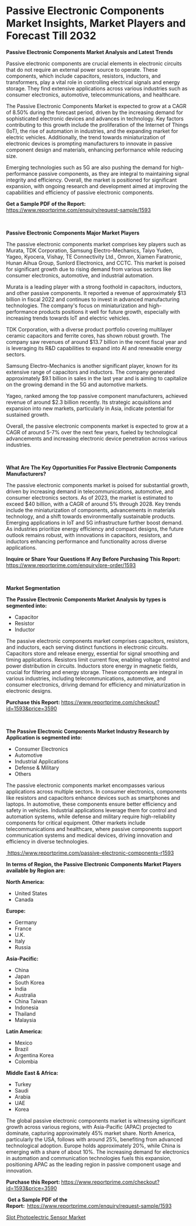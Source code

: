 <p><h1>Passive Electronic Components Market Insights, Market Players and Forecast Till 2032</h1></p><p><strong>Passive Electronic Components Market Analysis and Latest Trends</strong></p>
<p><p>Passive electronic components are crucial elements in electronic circuits that do not require an external power source to operate. These components, which include capacitors, resistors, inductors, and transformers, play a vital role in controlling electrical signals and energy storage. They find extensive applications across various industries such as consumer electronics, automotive, telecommunications, and healthcare.</p><p>The Passive Electronic Components Market is expected to grow at a CAGR of 8.50% during the forecast period, driven by the increasing demand for sophisticated electronic devices and advances in technology. Key factors contributing to this growth include the proliferation of the Internet of Things (IoT), the rise of automation in industries, and the expanding market for electric vehicles. Additionally, the trend towards miniaturization of electronic devices is prompting manufacturers to innovate in passive component design and materials, enhancing performance while reducing size.</p><p>Emerging technologies such as 5G are also pushing the demand for high-performance passive components, as they are integral to maintaining signal integrity and efficiency. Overall, the market is positioned for significant expansion, with ongoing research and development aimed at improving the capabilities and efficiency of passive electronic components.</p></p>
<p><strong>Get a Sample PDF of the Report:&nbsp;</strong> <a href="https://www.reportprime.com/enquiry/request-sample/1593?utm_campaign=2472&utm_medium=2&utm_source=Github&utm_content=ia&utm_term=18032025&utm_id=passive-electronic-components">https://www.reportprime.com/enquiry/request-sample/1593</a></p>
<p>&nbsp;</p>
<p><strong>Passive Electronic Components Major Market Players</strong></p>
<p><p>The passive electronic components market comprises key players such as Murata, TDK Corporation, Samsung Electro-Mechanics, Taiyo Yuden, Yageo, Kyocera, Vishay, TE Connectivity Ltd., Omron, Xiamen Faratronic, Hunan Aihua Group, Sunlord Electronics, and CCTC. This market is poised for significant growth due to rising demand from various sectors like consumer electronics, automotive, and industrial automation.</p><p>Murata is a leading player with a strong foothold in capacitors, inductors, and other passive components. It reported a revenue of approximately $13 billion in fiscal 2022 and continues to invest in advanced manufacturing technologies. The company's focus on miniaturization and high-performance products positions it well for future growth, especially with increasing trends towards IoT and electric vehicles.</p><p>TDK Corporation, with a diverse product portfolio covering multilayer ceramic capacitors and ferrite cores, has shown robust growth. The company saw revenues of around $13.7 billion in the recent fiscal year and is leveraging its R&D capabilities to expand into AI and renewable energy sectors.</p><p>Samsung Electro-Mechanics is another significant player, known for its extensive range of capacitors and inductors. The company generated approximately $9.1 billion in sales in the last year and is aiming to capitalize on the growing demand in the 5G and automotive markets.</p><p>Yageo, ranked among the top passive component manufacturers, achieved revenue of around $2.3 billion recently. Its strategic acquisitions and expansion into new markets, particularly in Asia, indicate potential for sustained growth.</p><p>Overall, the passive electronic components market is expected to grow at a CAGR of around 5-7% over the next few years, fueled by technological advancements and increasing electronic device penetration across various industries.</p></p>
<p>&nbsp;</p>
<p><strong>What Are The Key Opportunities For Passive Electronic Components Manufacturers?</strong></p>
<p><p>The passive electronic components market is poised for substantial growth, driven by increasing demand in telecommunications, automotive, and consumer electronics sectors. As of 2023, the market is estimated to exceed $40 billion, with a CAGR of around 5% through 2028. Key trends include the miniaturization of components, advancements in materials technology, and a shift towards environmentally sustainable products. Emerging applications in IoT and 5G infrastructure further boost demand. As industries prioritize energy efficiency and compact designs, the future outlook remains robust, with innovations in capacitors, resistors, and inductors enhancing performance and functionality across diverse applications.</p></p>
<p><strong>Inquire or Share Your Questions If Any Before Purchasing This Report:</strong> <a href="https://www.reportprime.com/enquiry/pre-order/1593?utm_campaign=2472&utm_medium=2&utm_source=Github&utm_content=ia&utm_term=18032025&utm_id=passive-electronic-components">https://www.reportprime.com/enquiry/pre-order/1593</a></p>
<p>&nbsp;</p>
<p><strong>Market Segmentation</strong></p>
<p><strong>The Passive Electronic Components Market Analysis by types is segmented into:</strong></p>
<p><ul><li>Capacitor</li><li>Resistor</li><li>Inductor</li></ul></p>
<p><p>The passive electronic components market comprises capacitors, resistors, and inductors, each serving distinct functions in electronic circuits. Capacitors store and release energy, essential for signal smoothing and timing applications. Resistors limit current flow, enabling voltage control and power distribution in circuits. Inductors store energy in magnetic fields, crucial for filtering and energy storage. These components are integral in various industries, including telecommunications, automotive, and consumer electronics, driving demand for efficiency and miniaturization in electronic designs.</p></p>
<p><strong>Purchase this Report:&nbsp;</strong><a href="https://www.reportprime.com/checkout?id=1593&price=3590&utm_campaign=2472&utm_medium=2&utm_source=Github&utm_content=ia&utm_term=18032025&utm_id=passive-electronic-components">https://www.reportprime.com/checkout?id=1593&price=3590</a></p>
<p>&nbsp;</p>
<p><strong>The Passive Electronic Components Market Industry Research by Application is segmented into:</strong></p>
<p><ul><li>Consumer Electronics</li><li>Automotive</li><li>Industrial Applications</li><li>Defense & Military</li><li>Others</li></ul></p>
<p><p>The passive electronic components market encompasses various applications across multiple sectors. In consumer electronics, components like resistors and capacitors enhance devices such as smartphones and laptops. In automotive, these components ensure better efficiency and safety in vehicles. Industrial applications leverage them for control and automation systems, while defense and military require high-reliability components for critical equipment. Other markets include telecommunications and healthcare, where passive components support communication systems and medical devices, driving innovation and efficiency in diverse technologies.</p></p>
<p><a href="https://www.reportprime.com/passive-electronic-components-r1593?utm_campaign=2472&utm_medium=2&utm_source=Github&utm_content=ia&utm_term=18032025&utm_id=passive-electronic-components">&nbsp;https://www.reportprime.com/passive-electronic-components-r1593</a></p>
<p><strong>In terms of Region, the Passive Electronic Components Market Players available by Region are:</strong></p>
<p>
    <p> <strong> North America: </strong>
        <ul>
            <li>United States</li>
            <li>Canada</li>
        </ul>
        </p> 
    <p> <strong> Europe: </strong>
        <ul>
            <li>Germany</li>
            <li>France</li>
            <li>U.K.</li>
            <li>Italy</li>
            <li>Russia</li>
        </ul>
        </p> 
    <p> <strong> Asia-Pacific: </strong>
        <ul>
            <li>China</li>
            <li>Japan</li>
            <li>South Korea</li>
            <li>India</li>
            <li>Australia</li>
            <li>China Taiwan</li>
            <li>Indonesia</li>
            <li>Thailand</li>
            <li>Malaysia</li>
        </ul>
        </p> 
    <p> <strong> Latin America: </strong>
        <ul>
            <li>Mexico</li>
            <li>Brazil</li>
            <li>Argentina Korea</li>
            <li>Colombia</li>
        </ul>
        </p> 
    <p> <strong> Middle East & Africa: </strong>
        <ul>
            <li>Turkey</li>
            <li>Saudi</li>
            <li>Arabia</li>
            <li>UAE</li>
            <li>Korea</li>
        </ul>
    </p>
    </p>
<p><p>The global passive electronic components market is witnessing significant growth across various regions, with Asia-Pacific (APAC) projected to dominate, capturing approximately 45% market share. North America, particularly the USA, follows with around 25%, benefiting from advanced technological adoption. Europe holds approximately 20%, while China is emerging with a share of about 10%. The increasing demand for electronics in automation and communication technologies fuels this expansion, positioning APAC as the leading region in passive component usage and innovation.</p></p>
<p><strong>Purchase this Report: </strong><a href="https://www.reportprime.com/checkout?id=1593&price=3590&utm_campaign=2472&utm_medium=2&utm_source=Github&utm_content=ia&utm_term=18032025&utm_id=passive-electronic-components">https://www.reportprime.com/checkout?id=1593&price=3590</a></p>
<p>&nbsp;<strong>Get a Sample PDF of the Report:&nbsp;&nbsp;</strong><a href="https://www.reportprime.com/enquiry/request-sample/1593?utm_campaign=2472&utm_medium=2&utm_source=Github&utm_content=ia&utm_term=18032025&utm_id=passive-electronic-components">https://www.reportprime.com/enquiry/request-sample/1593</a></p>
<p><strong></strong></p>
<p><p><a href="https://github.com/haklagjbj/Market-Research-Report-List-1/blob/main/slot-photoelectric-sensor-market.md?utm_campaign=2472&utm_medium=2&utm_source=Github&utm_content=ia&utm_term=18032025&utm_id=passive-electronic-components">Slot Photoelectric Sensor Market</a></p></p>